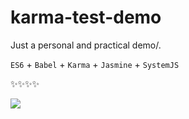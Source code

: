 # karma-test-demo

Just a personal and practical demo/.

`ES6` + `Babel` + `Karma` + `Jasmine` + `SystemJS`

  ✨✨✨✨

![](http://ww1.sinaimg.cn/large/9f9dd81fgy1fer9f88infj20i20o841m.jpg)
